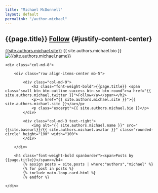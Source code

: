 ```yaml
---
title: "Michael McDonnell"
layout: default
permalink: "/author-michael"
---
```

## {{page.title}} [Follow]({{site.authors.michael.linkedin}}) {#justify-content-center}
[{{site.authors.michael.site}}]({{site.authors.michael.site}})
{{ site.authors.michael.bio }}
![{{site.authors.michael.name}}]({{site.baseurl}}/{{site.authors.michael.avatar}})

<div class="container">
<div class="row justify-content-center">

    <div class="col-md-8">

        <div class="row align-items-center mb-5">

            <div class="col-md-9">
                <h2 class="font-weight-bold">{{page.title}} <span class="small btn btn-outline-success btn-sm btn-round"><a href="{{ site.authors.michael.twitter }}">Follow</a></span></h2>
                <p><a href="{{ site.authors.michael.site }}">{{ site.authors.michael.site }}</a></p>
                <p class="excerpt">{{ site.authors.michael.bio }}</p>
            </div>

            <div class="col-md-3 text-right">
                <img alt="{{ site.authors.michael.name }}" src="{{site.baseurl}}/{{ site.authors.michael.avatar }}" class="rounded-circle" height="100" width="100">
            </div>

        </div>

        <h4 class="font-weight-bold spanborder"><span>Posts by {{page.title}}</span></h4>
            {% assign posts = site.posts | where:"authors","michael" %}
            {% for post in posts %}
            {% include main-loop-card.html %}
            {% endfor %}

    </div>

</div>
</div>
